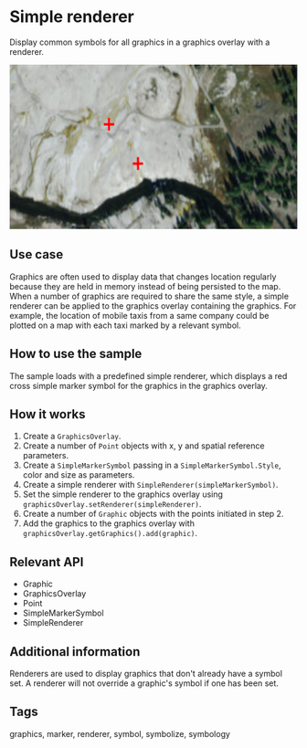 # Simple renderer

Display common symbols for all graphics in a graphics overlay with a renderer.

![Image of simple renderer](simple-renderer.png)

## Use case

Graphics are often used to display data that changes location regularly because they are held in memory instead of being persisted to the map. When a number of graphics are required to share the same style, a simple renderer can be applied to the graphics overlay containing the graphics. For example, the location of mobile taxis from a same company could be plotted on a map with each taxi marked by a relevant symbol. 

## How to use the sample

The sample loads with a predefined simple renderer, which displays a red cross simple marker symbol for the graphics in the graphics overlay.

## How it works

1.  Create a `GraphicsOverlay`.
2.  Create a number of `Point` objects with x, y and spatial reference parameters.
3.  Create a `SimpleMarkerSymbol` passing in a `SimpleMarkerSymbol.Style`, color and size as parameters.
4.  Create a simple renderer with `SimpleRenderer(simpleMarkerSymbol)`.
5.  Set the simple renderer to the graphics overlay using `graphicsOverlay.setRenderer(simpleRenderer)`.
6.  Create a number of `Graphic` objects with the points initiated in step 2.
7.  Add the graphics to the graphics overlay with `graphicsOverlay.getGraphics().add(graphic)`.

## Relevant API

*   Graphic
*   GraphicsOverlay
*   Point
*   SimpleMarkerSymbol
*   SimpleRenderer

## Additional information

Renderers are used to display graphics that don't already have a symbol set. A renderer will not override a graphic's symbol if one has been set.

## Tags

graphics, marker, renderer, symbol, symbolize, symbology
